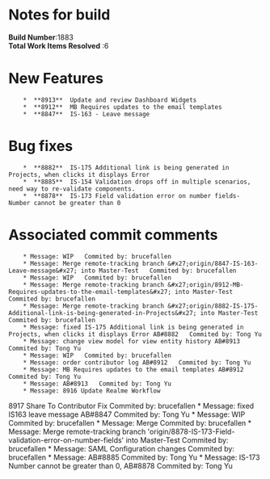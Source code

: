# Notes for build
**Build Number**:1883   
**Total Work Items Resolved** :6

#  New Features
        *  **8913**  Update and review Dashboard Widgets
        *  **8912**  MB Requires updates to the email templates
        *  **8847**  IS-163 - Leave message

#  Bug fixes
        *  **8882**  IS-175 Additional link is being generated in Projects, when clicks it displays Error
        *  **8885**  IS-154 Validation drops off in multiple scenarios, need way to re-validate components.
        *  **8878**  IS-173 Field validation error on number fields- Number cannot be greater than 0


#  Associated commit comments
        * Message: WIP   Commited by: brucefallen
        * Message: Merge remote-tracking branch &#x27;origin/8847-IS-163-Leave-message&#x27; into Master-Test   Commited by: brucefallen
        * Message: WIP   Commited by: brucefallen
        * Message: Merge remote-tracking branch &#x27;origin/8912-MB-Requires-updates-to-the-email-templates&#x27; into Master-Test   Commited by: brucefallen
        * Message: Merge remote-tracking branch &#x27;origin/8882-IS-175-Additional-link-is-being-generated-in-Projects&#x27; into Master-Test   Commited by: brucefallen
        * Message: fixed IS-175 Additional link is being generated in Projects, when clicks it displays Error AB#8882   Commited by: Tong Yu
        * Message: change view model for view entity history AB#8913   Commited by: Tong Yu
        * Message: WIP   Commited by: brucefallen
        * Message: order contributor log AB#8912   Commited by: Tong Yu
        * Message: MB Requires updates to the email templates AB#8912   Commited by: Tong Yu
        * Message: AB#8913   Commited by: Tong Yu
        * Message: 8916 Update Realme Workflow
8917 Share To Contributor Fix   Commited by: brucefallen
        * Message: fixed IS163 leave message AB#8847   Commited by: Tong Yu
        * Message: WIP   Commited by: brucefallen
        * Message: Merge   Commited by: brucefallen
        * Message: Merge remote-tracking branch &#x27;origin/8878-IS-173-Field-validation-error-on-number-fields&#x27; into Master-Test   Commited by: brucefallen
        * Message: SAML Configuration changes   Commited by: brucefallen
        * Message: AB#8885   Commited by: Tong Yu
        * Message: IS-173 Number cannot be greater than 0,  AB#8878   Commited by: Tong Yu
